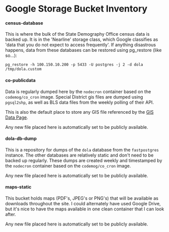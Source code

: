 # Google Storage Bucket Inventory

#### census-database

This is where the bulk of the State Demography Office census data is backed up.  It is in the 'Nearline' storage class, which Google classifies as 'data that you do not expect to access frequently'.  If anything disastrous happens, data from these databases can be restored using pg\_restore (like so...):
```
pg_restore -h 100.150.10.200 -p 5433 -U postgres -j 2 -d dola /tmp/dola.custom
```

#### co-publicdata

Data is regularly dumped here by the ```nodecron``` container based on the ```codemog/co_cron``` image.  Special District gis files are dumped using ```pgsql2shp```, as well as BLS data files from the weekly polling of their API.

This is also the default place to store any GIS file referenced by the [GIS Data Page](https://demography.dola.colorado.gov/gis/gis-data.html).

Any new file placed here is automatically set to be publicly available.

#### dola-db-dump

This is a repository for dumps of the ```dola``` database from the ```fastpostgres``` instance.  The other databases are relatively static and don't need to be backed up regularly.  These dumps are created weekly and timestamped by the ```nodecron``` container based on the ```codemog/co_cron``` image.

Any new file placed here is automatically set to be publicly available.

#### maps-static

This bucket holds maps (PDF's, JPEG's or PNG's) that will be available as downloads throughout the site.  I could alternately have used Google Drive, but it's nice to have the maps available in one clean container that I can look after.

Any new file placed here is automatically set to be publicly available.
